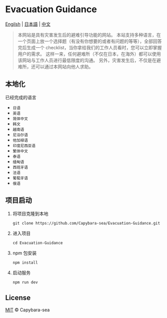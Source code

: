 # Evacuation Guidance

[Engilsh](../../README.md) | [日本語](README.ja-JP.md) | [中文](README.zh-CN.md)

> 本网站是具有灾害发生后的避难引导功能的网站。 本站支持多种语言，在一个页面上放一个选择题（有没有你想要的或者有问题的等等），全部回答完后生成一个 checklist，当你拿给我们的工作人员看时，您可以立即掌握用户的需求。 这样一来，任何避难所（不仅在日本，在海外）都可以使用该网站与工作人员进行最低限度的沟通。 另外，灾害发生后，不仅是在避难所，还可以通过本网站向他人求助。

## 本地化

已经完成的语言

- `日语`
- `英语`
- `简体中文`
- `韩文`
- `越南语`
- `尼泊尔语`
- `他加禄语`
- `印度尼西亚语`
- `繁体中文`
- `泰语`
- `缅甸语`
- `西班牙语`
- `法语`
- `葡萄牙语`
- `俄语`

## 项目启动

1. 将项目克隆到本地

   ```
   git clone https://github.com/Capybara-sea/Evacuation-Guidance.git
   ```

2. 进入项目

   ```
   cd Evacuation-Guidance
   ```

3. npm 包安装

   ```
   npm install
   ```

4. 启动服务
   ```
   npm run dev
   ```

## License

[MIT](../../LICENSE) © Capybara-sea
